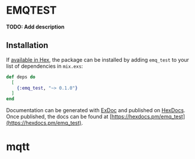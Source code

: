 # EMQTEST

**TODO: Add description**

## Installation

If [available in Hex](https://hex.pm/docs/publish), the package can be installed
by adding `emq_test` to your list of dependencies in `mix.exs`:

```elixir
def deps do
  [
    {:emq_test, "~> 0.1.0"}
  ]
end
```

Documentation can be generated with [ExDoc](https://github.com/elixir-lang/ex_doc)
and published on [HexDocs](https://hexdocs.pm). Once published, the docs can
be found at [https://hexdocs.pm/emq_test](https://hexdocs.pm/emq_test).

# mqtt
